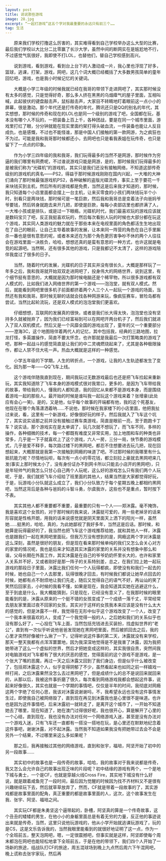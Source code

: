 ```yaml
---
layout: post
title: 说说那些游戏
image: 28.jpg
excerpt: “一起打游戏”这五个字对我最重要的永远只有前三个……
tag: 生活
---
```

　　原来我们学校打撸这么厉害的，其实难得看到自己学校举办这么大型的比赛，最后我们学校以大比分二比零赢了长沙大学，虽然中间的断网实在是尴尬地不行，不过感觉气氛很好，我即使不打LOL，也替他们，替自己学校感到高兴。

　　说到游戏，看到游戏，看到台上台下的人激动成一片，我心里也浮现了好多，篮球，逃课，打架，游戏，网吧，这几个词大概已经概括了大多数男孩简单的童年回忆吧，游戏，也是我小时候记忆的关键词。

　　大概是小学三年级的时候我就已经在我哥的带领下走进网吧了，其实那时候没有太多的感觉，只是觉得好奇，那么多人挤在黑黑的乌烟瘴气的屋子里面，互相叫喊，此起彼伏的键盘敲击声，鼠标敲击声，大家目不转睛地盯着眼前这一点小小的屏幕，很是激动。那个年代还是打传奇的年代，腾讯还只是QQ的别名的年代，其实想想，那时候的传奇和现在的LOL也是同一个级别的游戏了吧，全国都在玩，基本没有哪个人不玩的，一把装备上百上千，各种团战，要是在同一个城市里面，游戏里打红了眼，分分钟就能在现实里面约架打得头破血流，一件装备也能让人反目成仇，也是感慨，不过也不能怪谁，那是中国人们接触的第一款网游，为之疯狂也不为过。可能是我和我哥那时候都还小，去网吧也只是看我表姐在玩传奇，也只是留下了一点点的印象。

　　作为小学三四年级的我和我哥，我们玩得最多的当然不是网游，那时候作为穷逼的我们哪里有网费呢，不过谁说游戏只能是网游，是的，那时候我们玩得最多的是被我们称为“光碟机”的游戏机，其实只是我们还没有接触网络，不知道这部传奇级别的游戏机的真名——PS2，得益于那时候游戏刚刚在国内兴起，一大堆的大神们涌向了那时候最强游戏机PS2，各种破解的盗版光碟流传，事实上至于要花一千来块钱买到主机，然后所有的游戏都是免费，当然这是后来我才知道的，那时候，我只知道每个小店里面都会摆上一台主机，让来买零食的小孩们两块钱玩半个小时，别看只是两块钱，那时候可是一笔巨款，然后我和我哥总是变着法子向爸妈爷爷要钱，然后转身就跑去来开几把，即使是巨款，每每小卖部店里也都挤满了人，一大堆小孩或是排队，或是过一下眼瘾。光碟机时代，我们最喜欢玩的游戏应该就是数码宝贝了吧，反正我挺喜欢玩的，然后每次看别人玩的时候也大部分都在玩这个游戏，其实同人类游戏的魅力就在于那些本来在电视里面的角色都活生生地出现在了自己的眼前，让自己主导着故事的发展，让本来同一阵营的角色在自己手里厮杀一番也是很有意思的呢，或者本来还在为那个角色更厉害争吵不休的两个人往往会在游戏里面一决胜负，哈哈，想想还真的是蛮有意思的一种方式，也许这就是电竞的起源吧。当然啊，还有很多其他的游戏，只是我都记不太清了，这样的游戏陪伴我度过了很多的日子。

　　当然，随着时代的发展，光碟机的日子其实并没有很长久，大概是那样玩了一年多之后，我和我哥就开始双双走进网吧了，投身伟大的网络世界，说到这里，有个细节挺有意思的，大概就是因为那时候电脑还是个稀罕物，所以很多游戏都有双人模式的，比如我们进入网络世界的第一个游戏——泡泡堂，就有双人模式。然后，就能看到网吧里很多机子前面都挤着两个人三个人一起玩一个游戏的场面，当然还有我和我哥。那时候无聊的话就会找各种网游来玩，像疯狂赛车，冒险岛都有尝试，当然比起轮流玩，还是双人模式的泡泡堂我们更喜欢。

　　仔细想想，互联网的发展真的很快，或者是我们长大得太快，泡泡堂也没有坚持多久就被抛弃了，因为我们已经富裕到可以在网吧开两台机子了，然后我们就进入了双人双机模式，然后又是一个风靡全国的游戏出现了，童年的又一个重要部分——澄海3C，这个地图陪伴着两代人的记忆，其中包括我，经典的三路地图，拉龙打怪，多英雄操作，简直不要太怀念，也许那就是我最后一次打策略类的游戏了吧，那种一起战斗的感觉简直是让我们的中二灵魂燃烧起来了，尤其是各种极限操作，都让人禁不住大吼一声。热血大概就是这样的一种感觉。

　　小学五年级的下学期，人生的转折点，一个游戏，让我的人生轨迹都发生了变化。因为那一年——QQ飞车上线。

　　这个游戏伴随我直到现在，期间我玩过无数游戏最后也还是把飞车捡起来重新玩，其实我知道除了飞车本身的游戏模式很对我胃口，更多的，是因为飞车带给我的故事，带给我的人，懂我的人都知道，我的回忆从来都不是游戏本身，而是围绕着游戏一起的那些人。最开始的时候是谁叫我一起玩这个游戏来着？张增豪(此处应有会心一笑)，是的，又是他，似乎每个故事的开端都有他，我的这个死基友，他现在在哪个角落潇洒着呐……不说他，那时候在我家楼下的小店里面，他把我扯过来说，看，这里有一个新游戏，好像很好玩的样子。然后我就入了飞车这个坑了，其实说实话那之前并没有接触过赛车类游戏，简直是眼前一亮，至于跑跑卡丁车？说实话，那个游戏实在是太单调了，玩几次就不想玩了，而飞车不同，多样的操作，各种细微的技术，每一个都既有难度又非常实用，加上地图和车的种类也非常多，几乎是一下子就喜欢上了这个游戏，六人一房，三分一局，快节奏的游戏模式，几乎是爱不释手，每次路过楼下的黑网吧，都忍不住想要进去玩几把，现在回想起来，大概那就是我第一次接触到网瘾的味道了吧。不过那时候的我哪里有什么抵抗能力呢？尽情地玩呗，每次有一点小的零花钱，都立刻拉上豪就去黑网吧来几发(事实上那时候太小了，没有身份证办不到网卡所以只能去小店开的黑网吧)，只是年轻帅气的我怎么只甘心自己两个人玩呢，这么好的游戏怎么只有我们两个人玩呢，于是，我们就把飞车介绍给了班里面的其他人，结果当然是大家都觉得好玩，于是，玩游戏小分队就这么成立了，我们小分队致力于每个星期五晚上都相约黑网吧，当然这背后是各种与爸妈的斗智斗勇，尔虞我诈，这些也不是重点，暂时按下不表。

　　其实其他人都不重要都不重要，最重要的只有一个人——郑沐露。毫不掩饰，我是喜欢这个女孩的，对于那时候的我来说，沐露挺可爱的，用一些老掉牙的话来形容就是性格开朗，用我的话来说感觉就是阴天里面天上洒下的阳光一样，虽然她……挺黑的，哈哈，真的，为此她鄙视了我好多年，当然这是后话。那时候，和她算是玩得最好的了，我当然也把飞车这个游戏推荐给她，就和其他人一样，沐露也是跟我们一起在黑网吧里面玩，但我万万没有想到的是，网瘾这两个字对沐露是这么深刻，虽然是很好的朋友，但是现在看来那时候单纯的我们又怎么会关心对方的家里的情况呢，我也是后来才知道其实沐露的家里的关系并没有想象中那么和谐，父母长期在外面工作，其实沐露是在自己的爷爷奶奶怀里长大的，也许和家里人关系并不好，又或者刚好是那一阵子的关系特别差，总之，在我们拉上她一起玩游戏的那段日子里面，沐露比我们任何一个人玩得都疯，即使没有和我们一起去的时候，她也自己一个人去那里，玩得很晚才回去，有时候我们都说让她早点回去的时候，她都有点不耐烦地让我们先走，随后又觉得自己的语气不好，再讪讪的笑了笑然后回家去，小时候的我看不懂，如果是现在，我会知道其实她在逃避这什么，至于到底是什么，我大概能猜到，只是现在，已经没有意义了，在我那时候的眼里能看到的是，沐露从原来的一个挺不错的女孩变成了一个成绩一落千丈，平常经常去朋友家里面过夜不回家的女孩，其实对于这样的女孩我本来应该是没有什么太大的感觉的，但是沐露不一样，我觉得在无形中似乎这个游戏改变了一个人，改变了一个我本来很喜欢的人，变成了一个我觉得一般的人，之后她和我们的关系似乎也没有那么好了，一心投在飞车上面，当然包括充钱进去买装扮，找虚拟世界的“老公”，直到有一次似乎听说他爸爸发现她在黑网吧里面，然后被抓回去之后，我的心里才突然好像被什么揪了一下，记得听说这件事的第二天，沐露就没有来学校，那天一整天我都有点浑浑噩噩地，因为我深深地觉得是不是我害了沐露，因为我把她带进了这么一个虚拟的世界，然后才把她变成这样的，其实我很自责，突然间我对电脑游戏对飞车都有了很大的厌恶的感觉，觉得面前的这个游戏不是游戏，是一个张大了嘴的恶魔，再过一天之后沐露又回到了我们身边，但是似乎什么被改变了，包括郑沐露这个人，似乎变得阴郁了不少，虽然看起来也如同之前一样嬉戏一样打闹，之后沐露果然没怎么去过黑网吧了，但是成绩什么的总不是说回来就回来的，从那以后，我被这件事折磨了很久，每次看到网络游戏我都会想起这件事，说起来好像很久，其实也就是一个学期的事情吧，仅仅是半年的时间，我彻底对网瘾这两个字绝了任何心思，我该对沐露说谢谢吗，不，我希望永远也没有这件事情发生过，即使我自己被网络毁了，直到现在再见到沐露我也是心里很不是味道。也许也是因为这件事情吧，后来沐露初一就转走了，是离开这个城市了，一开始不知道她去了哪里，现在知道了，她在澳门过得很好呢，我也很开心，算是解开了心里的一个心结，直到现在，我也没有办法对任何一个网络游戏入迷，甚至是没有办法对一个游戏入迷，只有飞车还一直都有一搭没一搭地在玩，是心里还在默默地纪念着这件事吧，谢谢沐露，对不起沐露。当然我不知道如果我没有把她带过去会不会是另外一个结果，不过哪里来这么多如果呢？

　　那之后，我再接触过其他的网络游戏，直到和张宇，福培，阿坚开始了初中的另一段故事……

　　其实初中的故事也是一段传奇的故事，哈哈，我的故事对于我来说都是传奇，我又怎么会允许自己的故事出现乏味的片段呢？初中结缘的游戏有两个，一个是地下城与勇士，一个是CF，也就是穿越火线Cross Fire，其实地下城没有什么好说，就是跟着咸鱼完了一段时间，最后因为觉醒的时候因为找不齐材料又不是很有兴趣继续玩下去，然后就草草放弃了，然而，CF就是带着一段故事的了，其实游戏都是故事里面的配角，真正重要的都是故事里面的人，这次，这个故事发生在我、张宇、阿坚、福培之间。

　　其实玩CF都是朱勇坚这个逼带起的，卧槽，阿坚真的算是一个传奇故事，这个丑丑的矮矮的男生，在他小小的身躯里面总是有着无穷的力量，反正他的事迹说出来就是传奇，当然，这里只说他玩游戏的，他从小学开始就逃课玩游戏了，玩的是CS，这是文乐告诉我的，当然我眼里能看到的就很好地证明了这一点，作为一个全班前五，整天泡网吧，嗯，一定很震撼吧，但事实就是这样，阿坚即使每个周末都泡在网吧也能轻松地拿下全班前五，于是在他的带领下，我们四个人开始了一场新的旅途，组战队打CF的旅途，周五混球场到晚上九点然后周六下午混网吧，晚上谎称去张宇家玩，然后再